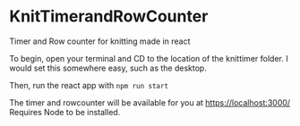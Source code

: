 # KnitTimerandRowCounter
Timer and Row counter for knitting made in react


To begin, open your terminal and CD to the location of the knittimer folder. I would set this somewhere easy, such as the desktop.<br/>

Then, run the react app with ```npm run start```

The timer and rowcounter will be available for you at [https://localhost:3000/](https://localhost:3000/)
Requires Node to be installed.
